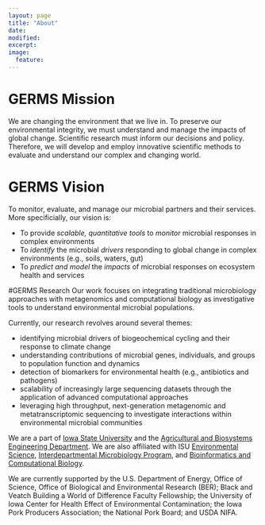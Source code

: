 ```yaml
---
layout: page
title: "About"
date:
modified:
excerpt:
image:
  feature:
---
```

# GERMS Mission
We are changing the environment that we live in.  To preserve our environmental integrity, we must understand and manage the impacts of global change.  Scientific research must inform our decisions and policy.  Therefore, we will develop and employ innovative scientific methods to evaluate and understand our complex and changing world.

# GERMS Vision
To monitor, evaluate, and manage our microbial partners and their services.  More specificially, our vision is:

* To provide *scalable, quantitative tools* to *monitor* microbial responses in complex environments  
* To *identify* the microbial *drivers* responding to global change in complex environments (e.g., soils, waters, gut)
* To *predict and model* the *impacts* of microbial responses on ecosystem health and services

#GERMS Research
Our work focuses on integrating traditional microbiology approaches with metagenomics and computational biology as investigative tools to understand environmental microbial populations.

Currently, our research revolves around several themes:

* identifying microbial drivers of biogeochemical cycling and their response to climate change
* understanding contributions of microbial genes, individuals, and groups to population function and dynamics
* detection of biomarkers for environmental health (e.g., antibiotics and pathogens)
* scalability of increasingly large sequencing datasets through the application of advanced computational approaches
* leveraging high throughput, next-generation metagenomic and metatranscriptomic sequencing to investigate interactions within environmental microbial communities

We are a part of [Iowa State University](http://www.iastate.edu) and the [Agricultural and Biosystems Engineering Department](http://www.abe.iastate.edu).  We are also affiliated with ISU [Environmental Science](http://www.enscigrad.iastate.edu), [Interdepartmental Microbiology Program](http://www.micrograd.iastate.edu/), and [Bioinformatics and Computational Biology](http://www.bcb.iastate.edu).

We are currently supported by the U.S. Department of Energy, Office of Science, Office of Biological and Environmental Research (BER); Black and Veatch Building a World of Difference Faculty Fellowship; the University of Iowa Center for Health Effect of Environmental Contamination; the Iowa Pork Producers Association; the National Pork Board; and USDA NIFA.

